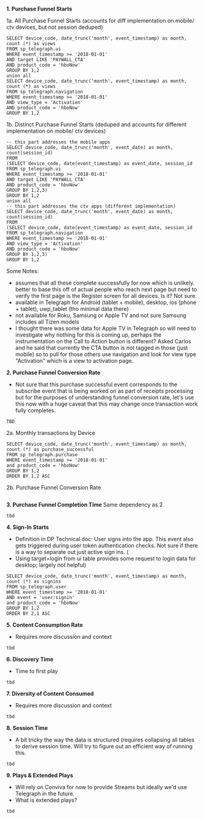 **1.  Purchase Funnel Starts**

1a. All Purchase Funnel Starts (accounts for diff implementation on mobile/ ctv devices, but not session deduped)
```
SELECT device_code, date_trunc('month', event_timestamp) as month, count (*) as views 
FROM sp_telegraph.ui
WHERE event_timestamp >= '2018-01-01'
AND target LIKE 'PAYWALL_CTA'   
AND product_code = 'hboNow'
GROUP BY 1,2
union all
SELECT device_code, date_trunc('month', event_timestamp) as month, count (*) as views 
FROM sp_telegraph.navigation
WHERE event_timestamp >= '2018-01-01'
AND view_type = 'Activation'  
AND product_code = 'hboNow'
GROUP BY 1,2
```

1b. Distinct Purchase Funnel Starts (deduped and accounts for different implementation on mobile/ ctv devices)
```
-- this part addresses the mobile apps
SELECT device_code, date_trunc('month', event_date) as month, count(session_id)
FROM
(SELECT device_code, date(event_timestamp) as event_date, session_id
FROM sp_telegraph.ui
WHERE event_timestamp >= '2018-01-01'
AND target LIKE 'PAYWALL_CTA'   
AND product_code = 'hboNow'
GROUP BY 1,2,3)
GROUP BY 1,2
union all
-- this part addresses the ctv apps (different implementation)
SELECT device_code, date_trunc('month', event_date) as month, count(session_id)
FROM
(SELECT device_code, date(event_timestamp) as event_date, session_id
FROM sp_telegraph.navigation
WHERE event_timestamp >= '2018-01-01'
AND view_type = 'Activation'  
AND product_code = 'hboNow'
GROUP BY 1,2,3)
GROUP BY 1,2
```

Some Notes: 

- assumes that all these complete successfully for now which is unlikely. better to base this off of actual people who reach next page but need to verify the first page is the Register screen for all devices. Is it? Not sure.
- available in Telegraph for Android (tablet + mobile), desktop, ios (phone + tablet), uwp_tablet (tho minimal data there)
- not available for Roku, Samsung or Apple TV and not sure Samsung includes all Tizen models
- I thought there was some data for Apple TV in Telegraph so will need to investigate why nothing for this is coming up, perhaps the instrumentation on the Call to Action button is different? Asked Carlos and he said that currently the CTA button is not tagged in those (just mobile) so to pull for those others use navigation  and look for view type "Activation" which is a view to activation page. 



**2.       Purchase Funnel Conversion Rate**
* Not sure that this purchase successful event corresponds to the subscribe event that is being worked on as part of receipts processing but for the purposes of understanding funnel conversion rate, let's use this now with a huge caveat that this may change once transaction work fully completes.

```
TBD
```

2a. Monthly transactions by Device
```
SELECT device_code, date_trunc('month', event_timestamp) as month, count (*) as purchase_successful
FROM sp_telegraph.purchase
WHERE event_timestamp >= '2018-01-01'
and product_code = 'hboNow'
GROUP BY 1,2
ORDER BY 1,2 ASC
```
2b. Purchase Funnel Conversion Rate 
```

```

**3.       Purchase Funnel Completion Time**
Same dependency as 2

```
tbd
```

**4.       Sign-In Starts**
* Definition in DP Technical doc: User signs into the app. This event also gets triggered during user token authentication checks. Not sure if there is a way to separate out just active sign ins. (
* Using target=login from ui table provides some request to login data for desktop; largely not helpful)

```
SELECT device_code, date_trunc('month', event_timestamp) as month, count (*) as signins
FROM sp_telegraph.user
WHERE event_timestamp >= '2018-01-01'
AND event = 'user:signin' 
and product_code = 'hboNow'
GROUP BY 1,2
ORDER BY 2,1 ASC
```

**5.       Content Consumption Rate**
* Requires more discussion and context

```
tbd
```

**6.       Discovery Time**
* Time to first play

```
tbd
```

**7.       Diversity of Content Consumed**
* Requires more discussion and context

```
tbd
```

**8.       Session Time**
* A bit tricky the way the data is structured (requires collapsing all tables to derive session time. Will try to figure out an efficient way of running this.

```
tbd
```

**9.       Plays & Extended Plays**
* Will rely on Conviva for now to provide Streams but ideally we'd use Telegraph in the future. 
* What is extended plays?

```
tbd
```

